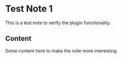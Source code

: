 # Test Note 1

This is a test note to verify the plugin functionality.

## Content

Some content here to make the note more interesting.
